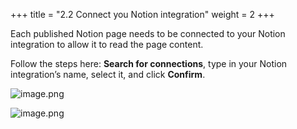 +++
title = "2.2 Connect you Notion integration"
weight = 2
+++


Each published Notion page needs to be connected to your Notion integration to allow it to read the page content.


Follow the steps here: **Search for connections**, type in your Notion integration’s name, select it, and click **Confirm**.


![image.png](/images/002-ii-level-1-notion-to-md/002-2-setup-notion-page/9-549426-image.png)


![image.png](/images/002-ii-level-1-notion-to-md/002-2-setup-notion-page/9-776905-image.png)


